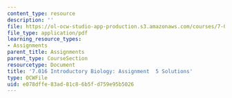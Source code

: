 ```yaml
---
content_type: resource
description: ''
file: https://ol-ocw-studio-app-production.s3.amazonaws.com/courses/7-016-introductory-biology-fall-2018/e078dffe83ad81c86b5fd759e95b5026_MIT7_016F18PS5_soln.pdf
file_type: application/pdf
learning_resource_types:
- Assignments
parent_title: Assignments
parent_type: CourseSection
resourcetype: Document
title: '7.016 Introductory Biology: Assignment  5 Solutions'
type: OCWFile
uid: e078dffe-83ad-81c8-6b5f-d759e95b5026
---
```

